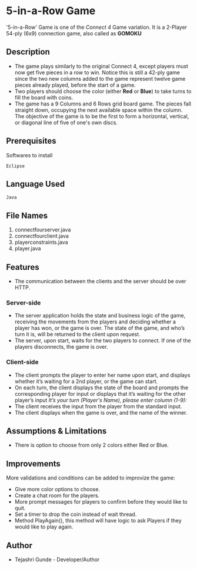 # 5-in-a-Row Game
'5-in-a-Row' Game is one of the *Connect 4* Game variation. It is a 2-Player 54-ply (6x9) connection game, also called as **GOMOKU**

## Description 

- The game plays similarly to the original Connect 4, except players must now get five pieces in a row to win. 
  Notice this is still a 42-ply game since the two new columns added to the game represent twelve game pieces already played, 
  before the start of a game.
- Two players should choose the color (either **Red** or **Blue**) to take turns to fill the board with coins.
- The game has a 9 Columns and 6 Rows grid board game. The pieces fall straight down,
  occupying the next available space within the column. The objective of the game is to be the
  first to form a horizontal, vertical, or diagonal line of five of one's own discs.

## Prerequisites
Softwares to install
 ```
 Eclipse
 ```
## Language Used
 ```
 Java
 ```
## File Names
1. connectfourserver.java
2. connectfourclient.java
3. playerconstraints.java
4. player.java

## Features
- The communication between the clients and the server should be over HTTP.

### Server-side 
 - The server application holds the state and business logic of the game, 
   receiving the movements from the players and deciding whether a player has won, 
   or the game is over. The state of the game, and who’s turn it is, will be returned to the client upon request.
 - The server, upon start, waits for the two players to connect. If one of the players
   disconnects, the game is over.
   
### Client-side  
 - The client prompts the player to enter her name upon start, and displays whether it’s
   waiting for a 2nd player, or the game can start.
 - On each turn, the client displays the state of the board and prompts the
   corresponding player for input or displays that it’s waiting for the other player’s input
   *It’s your turn (Player's Name), please enter column (1-9):*
 - The client receives the input from the player from the standard input. 
 - The client displays when the game is over, and the name of the winner.
 
## Assumptions & Limitations
- There is option to choose from only 2 colors either Red or Blue.

## Improvements
 More validations and conditions can be added to improvize the game:
 - Give more color options to choose.
 - Create a chat room for the players.
 - More prompt messages for players to confirm before they would like to quit.
 - Set a timer to drop the coin instead of wait thread.
 - Method PlayAgain(), this method will have logic to ask Players if they would like to play again.

## Author
- Tejashri Gunde - Developer/Author
